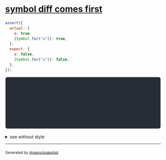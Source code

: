 # [symbol diff comes first](../../symbol.test.js#L137)

```js
assert({
  actual: {
    a: true,
    [Symbol.for("a")]: true,
  },
  expect: {
    a: false,
    [Symbol.for("a")]: false,
  },
});
```

![img](throw.svg)

<details>
  <summary>see without style</summary>

```console
AssertionError: actual and expect are different

actual: {
  Symbol.for("a"): true,
  a: true,
}
expect: {
  Symbol.for("a"): false,
  a: false,
}
```

</details>


---

<sub>
  Generated by <a href="https://github.com/jsenv/core/tree/main/packages/tooling/snapshot">@jsenv/snapshot</a>
</sub>
